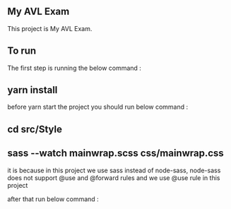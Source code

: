 ## My AVL Exam 

This project is My AVL Exam. 

## To run 
 
 The first step is running the below command : 

## yarn install  

 before yarn start the project you should run below command : 

## cd src/Style 
## sass --watch mainwrap.scss  css/mainwrap.css 

it is because in this project we use sass instead of node-sass, node-sass does not support @use and @forward rules and we use @use rule in this project 

after that run below command : 

 